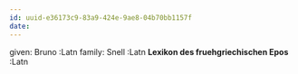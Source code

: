 ```yaml
---
id: uuid-e36173c9-83a9-424e-9ae8-04b70bb1157f
date: 
---
```


given: Bruno :Latn
family: Snell :Latn
**Lexikon des fruehgriechischen Epos** :Latn